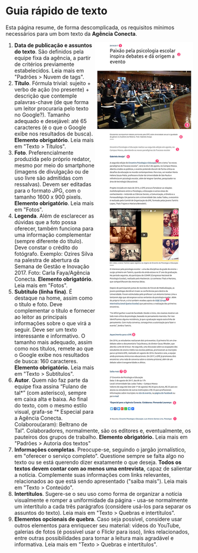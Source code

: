 # Guia rápido de texto

Esta página resume, de forma descomplicada, os requisitos mínimos necessários para um bom texto da **Agência Conecta**.

<img src="/assets/exemplo_texto.jpg" align="right">

1. **Data de publicação e assuntos do texto**. São definidos pela equipe fixa da agência, a partir de critérios previamente estabelecidos. Leia mais em "Padrões > Nuvem de tags".
2. **Título**. Fórmula trivial: sujeito + verbo de ação (no presente) + descrição que contemple palavras-chave (de que forma um leitor procuraria pelo texto no Google?). Tamanho adequado e desejável: até 65 caracteres (é o que o Google exibe nos resultados de busca). **Elemento obrigatório**. Leia mais em "Texto > Títulos".
3. **Foto**. Preferencialmente produzida pelo próprio redator, mesmo por meio do smartphone (imagens de divulgação ou de uso livre são admitidas com ressalvas). Devem ser editadas para o formato JPG, com o tamanho 1600 x 900 pixels. **Elemento obrigatório**. Leia mais em "Fotos".
4. **Legenda**. Além de esclarecer as dúvidas que a foto possa oferecer, também funciona para uma informação complementar (sempre diferente do título). Deve constar o crédito do fotógrafo. Exemplo: Ozires Silva na palestra de abertura da Semana de Gestão e Inovação 2017. Foto: Carla Faya/Agência Conecta. **Elemento obrigatório**. Leia mais em "Fotos".
5. **Subtítulo (linha fina)**. É destaque na home, assim como o título e foto. Deve complementar o título e fornecer ao leitor as principais informações sobre o que virá a seguir. Deve ser um texto interessante e informativo. O tamanho mais adequado, assim como nos títulos, remete ao que o Google exibe nos resultados de busca: 160 caracteres. **Elemento obrigatório.** Leia mais em  "Texto > Subtítulos".
6. **Autor**. Quem não faz parte da equipe fixa assina “Fulano de tal\*” (com asterisco), sempre em caixa alta e baixa. Ao final do texto, com o mesmo estilo visual, grafa-se “\* Especial para a Agência Conecta. Colaborou(aram): Beltrano de Tal”. Colaboradores, normalmente, são os editores e, eventualmente, os pauteiros dos grupos de trabalho. **Elemento obrigatório.**  Leia mais em "Padrões > Autoria dos textos"
7. **Informações completas**. Preocupe-se, seguindo o jargão jornalístico, em "oferecer o serviço completo". Questione sempre se falta algo no texto ou se está querendo dizer exatamente o que deseja. **Todos os textos devem contar com ao menos uma entrevista**, capaz de salientar a notícia. Complemente suas informações com links relevantes, relacionados ao que está sendo apresentado ("saiba mais"). Leia mais em "Texto > Conteúdo".
8. **Intertítulos**. Sugere-se o seu uso como forma de organizar a notícia visualmente e romper a uniformidade da página - usa-se normalmente um intertítulo a cada três parágrafos (considere usá-los para separar os assuntos do texto). Leia mais em "Texto > Quebras e intertítulos".
9. **Elementos opcionais de quebra**. Caso seja possível, considere usar outros elementos para enriquecer seu material: vídeos do YouTube, galerias de fotos (é possível usar o Flickr para isso), links relacionados, entre outras possibilidades para tornar a leitura mais agradável e informativa. Leia mais em "Texto > Quebras e intertítulos".
